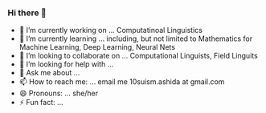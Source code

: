 ### Hi there 👋

- 🔭 I’m currently working on ... Computatinoal Linguistics
- 🌱 I’m currently learning ... including, but not limited to Mathematics for Machine Learning, Deep Learning, Neural Nets
- 👯 I’m looking to collaborate on ... Computational Linguists, Field Linguits
- 🤔 I’m looking for help with ... 
- 💬 Ask me about ... 
- 📫 How to reach me: ... email me 10suism.ashida at gmail.com
- 😄 Pronouns: ... she/her
- ⚡ Fun fact: ...
